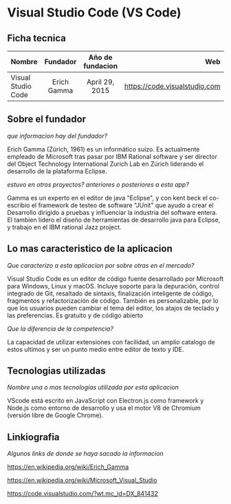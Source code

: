 # Visual Studio Code (VS Code)

## Ficha tecnica


| Nombre                   | Fundador    | Año de fundacion | Web                           |
| -------------------------|:-----------:|:----------------:|------------------------------:|
| Visual Studio Code       | Erich Gamma | April 29, 2015   | https://code.visualstudio.com |


## Sobre el fundador

*que informacion hay del fundador?*

Erich Gamma (Zúrich, 1961) es un informático suizo. Es actualmente empleado de Microsoft tras pasar por IBM Rational software y 
ser director del Object Technology International Zurich Lab en Zúrich liderando el desarrollo de la plataforma Eclipse.

*estuvo en otros proyectos? anteriores o posteriores a esta app?*

Gamma es un experto en el editor de java "Eclipse", y con kent beck el co-escribio el framework de testeo de software "JUnit"
que ayudo a crear el Desarrollo dirigido a pruebas y influenciar la industria del software entera. El tambien lidero el
diseño de herramientas de desarrollo java para Eclipse, y trabajo en el IBM rational Jazz project.  

## Lo mas caracteristico de la aplicacion

*Que caracterizo a esta aplicacion por sobre otras en el mercado?*

Visual Studio Code es un editor de código fuente desarrollado por Microsoft para Windows, Linux y macOS. 
Incluye soporte para la depuración, control integrado de Git, resaltado de sintaxis, finalización inteligente de código, fragmentos y refactorización de código. 
También es personalizable, por lo que los usuarios pueden cambiar el tema del editor, los atajos de teclado y las preferencias. 
Es gratuito y de código abierto

*Que la diferencia de la competencia?*

La capacidad de utilizar extensiones con facilidad, un amplio catalogo de estos ultimos y ser un punto medio entre editor de texto y IDE.

## Tecnologias utilizadas

*Nombre una o mas tecnologias utilizada por esta aplicacion*

VScode está escrito en JavaScript con Electron.js como framework y Node.js como 
entorno de desarrollo y usa el motor V8 de Chromium (versión libre de Google Chrome).

## Linkiografia

*Algunos links de donde se haya sacado la informacion*

https://en.wikipedia.org/wiki/Erich_Gamma

https://en.wikipedia.org/wiki/Microsoft_Visual_Studio

https://code.visualstudio.com/?wt.mc_id=DX_841432


